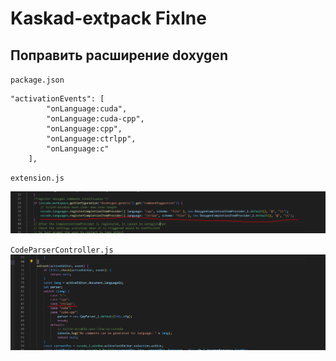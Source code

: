 # Kaskad-extpack Fixlne


## Поправить расширение doxygen
`package.json`
```
"activationEvents": [
		"onLanguage:cuda",
		"onLanguage:cuda-cpp",
		"onLanguage:cpp",
		"onLanguage:ctrlpp",
		"onLanguage:c"
	],
```

`extension.js`

![extension](/images/extDoxy.png)

`CodeParserController.js`
![extension](/images/codeParserDoxy.png)
